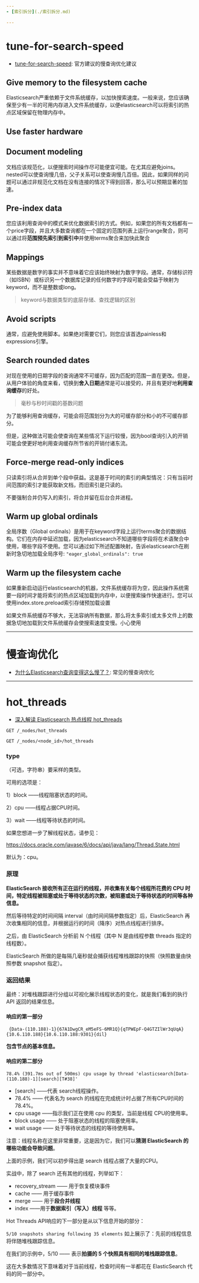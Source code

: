 ```yaml
---
- [索引拆分](./索引拆分.md)

---
```

# tune-for-search-speed
- [tune-for-search-speed](https://www.elastic.co/guide/en/elasticsearch/reference/5.5/tune-for-search-speed.html): 官方建议的慢查询优化建议

## Give memory to the filesystem cache
Elasticsearch严重依赖于文件系统缓存，以加快搜索速度。一般来说，您应该确保至少有一半的可用内存进入文件系统缓存，以便elasticsearch可以将索引的热点区域保留在物理内存中。

## Use faster hardware

## Document modeling

文档应该规范化，以便搜索时间操作尽可能便宜可能。在尤其应避免joins。nested可以使查询慢几倍，父子关系可以使查询慢几百倍。因此，如果同样的问题可以通过非规范化文档在没有连接的情况下得到回答，那么可以预期显著的加速。

## Pre-index data

您应该利用查询中的模式来优化数据索引的方式。例如，如果您的所有文档都有一个price字段，并且大多数查询都在一个固定的范围列表上运行range聚合，则可以通过将**范围预先索引到索引中**并使用terms聚合来加快此聚合

## Mappings
某些数据是数字的事实并不意味着它应该始终映射为数字字段。通常，存储标识符（如ISBN）或标识另一个数据库记录的任何数字的字段可能会受益于映射为keyword，而不是整数或long。

> keyword与数据类型的底层存储、查找逻辑的区别

## Avoid scripts

通常，应避免使用脚本。如果绝对需要它们，则您应该首选painless和expressions引擎。

## Search rounded dates
对现在使用的日期字段的查询通常不可缓存，因为匹配的范围一直在更改。但是，从用户体验的角度来看，切换到**舍入日期**通常是可以接受的，并且有更好地**利用查询缓存**的好处。

> 毫秒与秒时间戳的基数问题

为了能够利用查询缓存，可能会将范围划分为大的可缓存部分和小的不可缓存部分。

但是，这种做法可能会使查询在某些情况下运行较慢，因为bool查询引入的开销可能会使更好地利用查询缓存所节省的开销付诸东流。

## Force-merge read-only indices

只读索引将从合并到单个段中获益。这是基于时间的索引的典型情况：只有当前时间范围的索引才能获取新文档，而旧索引是只读的。

不要强制合并仍写入的索引，将合并留在后台合并进程。

## Warm up global ordinals

全局序数（Global ordinals）是用于在keyword字段上运行terms聚合的数据结构。它们在内存中延迟加载，因为elasticsearch不知道哪些字段将在术语聚合中使用，哪些字段不使用。您可以通过如下所述配置映射，告诉elasticsearch在刷新时急切地加载全局序号: `"eager_global_ordinals": true`

## Warm up the filesystem cache

如果重新启动运行elasticsearch的机器，文件系统缓存将为空，因此操作系统需要一段时间才能将索引的热点区域加载到内存中，以便搜索操作快速进行。您可以使用index.store.preload索引存储预加载设置

如果文件系统缓存不够大，无法容纳所有数据，那么将太多索引或太多文件上的数据急切地加载到文件系统缓存会使搜索速度变慢。小心使用

---
# 慢查询优化

- [为什么Elasticsearch查询变得这么慢了？](https://juejin.im/entry/5bc46ecbe51d45395d4f3816): 常见的慢查询优化

---
# hot_threads

- [深入解读 Elasticsearch 热点线程 hot_threads](https://cloud.tencent.com/developer/article/1746019)

```shell script
GET /_nodes/hot_threads

GET /_nodes/<node_id>/hot_threads
```

### type
（可选，字符串）要采样的类型。

可用的选项是：

1）block ——线程阻塞状态的时间。

2）cpu ——线程占据CPU时间。

3）wait ——线程等待状态的时间。

如果您想进一步了解线程状态，请参见：

https://docs.oracle.com/javase/6/docs/api/java/lang/Thread.State.html

默认为：cpu。

### 原理

**ElasticSearch 接收所有正在运行的线程，并收集有关每个线程所花费的 CPU 时间，特定线程被阻塞或处于等待状态的次数，被阻塞或处于等待状态的时间等各种信息。**

然后等待特定的时间间隔 interval（由时间间隔参数指定）后，ElasticSearch 再次收集相同的信息，并根据运行的时间（降序）对热点线程进行排序。

之后，由 ElasticSearch 分析前 N 个线程（其中 N 是由线程参数  threads 指定的线程数）。

ElasticSearch 所做的是每隔几毫秒就会捕获线程堆栈跟踪的快照（快照数量由快照参数 snapshot 指定）。

### 返回结果

最终：对堆栈跟踪进行分组以可视化展示线程状态的变化，就是我们看到的执行API 返回的结果信息。

#### 响应的第一部分

` {Data-(110.188)-1}{67A1DwgCR_eM5eFS-6MR1Q}{qTPWEpF-Q4GTZIlWr3qUqA}{10.6.110.188}{10.6.110.188:9301}{dil}`

**包含节点的基本信息。**

#### 响应的第二部分

`78.4% (391.7ms out of 500ms) cpu usage by thread 'elasticsearch[Data-(110.188)-1][search][T#38]'`

- [search]  ——代表 search线程操作。
- 78.4%  —— 代表名为 search 的线程在完成统计时占据了所有CPU时间的78.4%。
- cpu usage ——指示我们正在使用 cpu 的类型，当前是线程 CPU的使用率。
- block usage —— 处于阻塞状态的线程的阻塞使用率。
- wait usage —— 处于等待状态的线程的等待使用率。

注意：线程名称在这里非常重要，这是因为它，我们可以**猜测 ElasticSearch 的哪些功能会导致问题**。

上面的示例，我们可以初步得出是 search 线程占据了大量的CPU。

实战中，除了 search 还有其他的线程，列举如下：

- recovery_stream —— 用于恢复模块事件
- cache —— 用于缓存事件
- merge —— 用于**段合并线程**
- index ——用于**数据索引（写入）线程** 等等。

Hot Threads API响应的下一部分是从以下信息开始的部分：

`5/10 snapshots sharing following 35 elements`
如上展示了：先前的线程信息将伴随堆栈跟踪信息。

在我们的示例中，5/10 —— 表示**拍摄的 5 个快照具有相同的堆栈跟踪信息**。

这在大多数情况下意味着对于当前线程，检查时间有一半都花在 ElasticSearch 代码的同一部分中。
